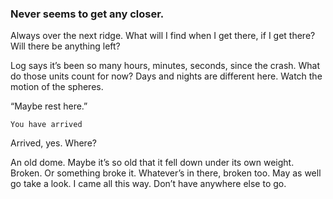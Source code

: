 ### Never seems to get any closer.

Always over the next ridge. What will I find when I get there, if I get there? Will there be anything left? 

Log says it’s been so many hours, minutes, seconds, since the crash. What do those units count for now? Days and nights are different here. Watch the motion of the spheres. 

“Maybe rest here.”

`You have arrived`

Arrived, yes. Where?

An old dome. Maybe it’s so old that it fell down under its own weight. Broken. Or something broke it. Whatever’s in there, broken too. May as well go take a look. I came all this way. Don’t have anywhere else to go. 

